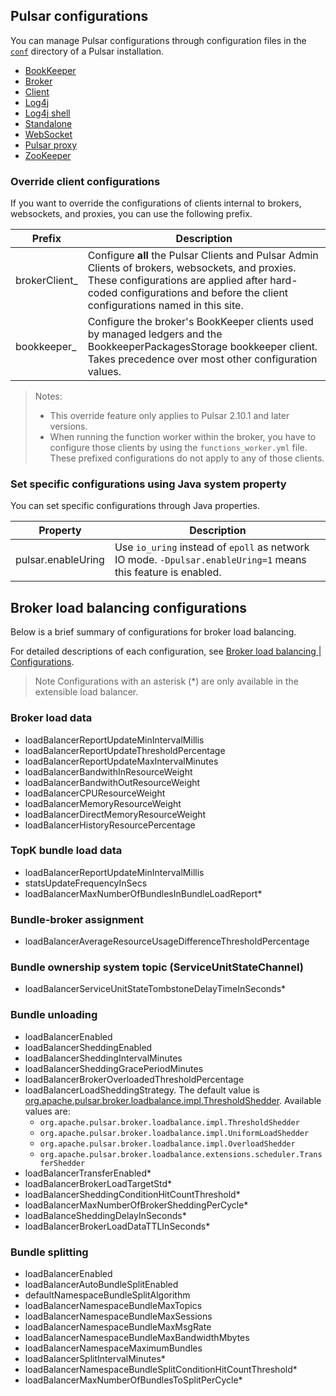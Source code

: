 ## Pulsar configurations

You can manage Pulsar configurations through configuration files in the [`conf`](https://github.com/apache/pulsar/tree/master/conf) directory of a Pulsar installation.

- [BookKeeper](/@pulsar:version_reference@/config/reference-configuration-bookkeeper)
- [Broker](/@pulsar:version_reference@/config/reference-configuration-broker)
- [Client](/@pulsar:version_reference@/config/reference-configuration-client)
- [Log4j](/@pulsar:version_reference@/config/reference-configuration-log4j)
- [Log4j shell](/@pulsar:version_reference@/config/reference-configuration-log4j-shell)
- [Standalone](/@pulsar:version_reference@/config/reference-configuration-standalone)
- [WebSocket](/@pulsar:version_reference@/config/reference-configuration-websocket)
- [Pulsar proxy](/@pulsar:version_reference@/config/reference-configuration-pulsar-proxy)
- [ZooKeeper](/@pulsar:version_reference@/config/reference-configuration-zookeeper)

### Override client configurations

If you want to override the configurations of clients internal to brokers, websockets, and proxies, you can use the following prefix.

| Prefix        | Description                                                                                                                                                                                                                  |
|---------------|------------------------------------------------------------------------------------------------------------------------------------------------------------------------------------------------------------------------------|
| brokerClient_ | Configure **all** the Pulsar Clients and Pulsar Admin Clients of brokers, websockets, and proxies. These configurations are applied after hard-coded configurations and before the client configurations named in this site. |
| bookkeeper_   | Configure the broker's BookKeeper clients used by managed ledgers and the BookkeeperPackagesStorage bookkeeper client. Takes precedence over most other configuration values.                                                |

> Notes:
> * This override feature only applies to Pulsar 2.10.1 and later versions.
> * When running the function worker within the broker, you have to configure those clients by using the `functions_worker.yml` file. These prefixed configurations do not apply to any of those clients.

### Set specific configurations using Java system property

You can set specific configurations through Java properties.

| **Property**       | **Description**                                              |
| ------------------ | ------------------------------------------------------------ |
| pulsar.enableUring | Use `io_uring` instead of `epoll` as network IO mode. `-Dpulsar.enableUring=1` means this feature is enabled. |

## Broker load balancing configurations

Below is a brief summary of configurations for broker load balancing. 

For detailed descriptions of each configuration, see [Broker load balancing | Configurations](pathname:///reference/#/@pulsar:version_reference@/config/reference-configuration-broker).

> Note
> Configurations with an asterisk (*) are only available in the extensible load balancer.

### Broker load data

- loadBalancerReportUpdateMinIntervalMillis
- loadBalancerReportUpdateThresholdPercentage
- loadBalancerReportUpdateMaxIntervalMinutes
- loadBalancerBandwithInResourceWeight
- loadBalancerBandwithOutResourceWeight
- loadBalancerCPUResourceWeight
- loadBalancerMemoryResourceWeight
- loadBalancerDirectMemoryResourceWeight
- loadBalancerHistoryResourcePercentage
  
### TopK bundle load data

- loadBalancerReportUpdateMinIntervalMillis
- statsUpdateFrequencyInSecs
- loadBalancerMaxNumberOfBundlesInBundleLoadReport*


### Bundle-broker assignment

- loadBalancerAverageResourceUsageDifferenceThresholdPercentage

### Bundle ownership system topic (ServiceUnitStateChannel)

- loadBalancerServiceUnitStateTombstoneDelayTimeInSeconds*

### Bundle unloading

- loadBalancerEnabled
- loadBalancerSheddingEnabled
- loadBalancerSheddingIntervalMinutes
- loadBalancerSheddingGracePeriodMinutes
- loadBalancerBrokerOverloadedThresholdPercentage
- loadBalancerLoadSheddingStrategy. The default value is [org.apache.pulsar.broker.loadbalance.impl.ThresholdShedder](https://github.com/apache/pulsar/blob/782e91fe327efe2c9c9107d6c679c2837d43935b/conf/broker.conf#L1324). Available values are:
  -  `org.apache.pulsar.broker.loadbalance.impl.ThresholdShedder`
  -  `org.apache.pulsar.broker.loadbalance.impl.UniformLoadShedder`
  -  `org.apache.pulsar.broker.loadbalance.impl.OverloadShedder`
  -  `org.apache.pulsar.broker.loadbalance.extensions.scheduler.TransferShedder`
- loadBalancerTransferEnabled*
- loadBalancerBrokerLoadTargetStd*
- loadBalancerSheddingConditionHitCountThreshold*
- loadBalancerMaxNumberOfBrokerSheddingPerCycle*
- loadBalanceSheddingDelayInSeconds*
- loadBalancerBrokerLoadDataTTLInSeconds*

### Bundle splitting

- loadBalancerEnabled
- loadBalancerAutoBundleSplitEnabled
- defaultNamespaceBundleSplitAlgorithm
- loadBalancerNamespaceBundleMaxTopics
- loadBalancerNamespaceBundleMaxSessions
- loadBalancerNamespaceBundleMaxMsgRate
- loadBalancerNamespaceBundleMaxBandwidthMbytes
- loadBalancerNamespaceMaximumBundles
- loadBalancerSplitIntervalMinutes*
- loadBalancerNamespaceBundleSplitConditionHitCountThreshold*
- loadBalancerMaxNumberOfBundlesToSplitPerCycle*